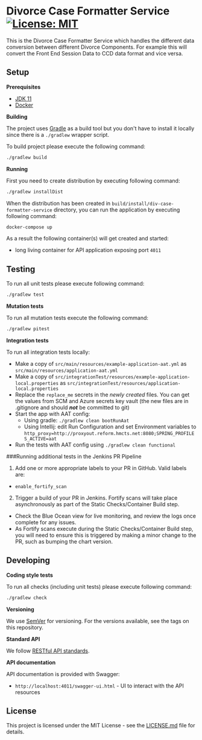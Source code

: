 # Divorce Case Formatter Service [![License: MIT](https://img.shields.io/badge/License-MIT-yellow.svg)](https://opensource.org/licenses/MIT)

This is the Divorce Case Formatter Service which handles the different data conversion between different Divorce Components.
For example this will convert the Front End Session Data to CCD data format and vice versa.

## Setup

**Prerequisites**

- [JDK 11](https://openjdk.java.net)
- [Docker](https://www.docker.com)

**Building**

The project uses [Gradle](https://gradle.org) as a build tool but you don't have to install it locally since there is a
`./gradlew` wrapper script.

To build project please execute the following command:

```bash
./gradlew build
```

**Running**

First you need to create distribution by executing following command:

```bash
./gradlew installDist
```

When the distribution has been created in `build/install/div-case-formatter-service` directory,
you can run the application by executing following command:

```bash
docker-compose up
```

As a result the following container(s) will get created and started:
 - long living container for API application exposing port `4011`

## Testing

To run all unit tests please execute following command:

```bash
./gradlew test
```

**Mutation tests**

To run all mutation tests execute the following command:

```bash
./gradlew pitest
```

**Integration tests**

To run all integration tests locally:

* Make a copy of `src/main/resources/example-application-aat.yml` as `src/main/resources/application-aat.yml`
* Make a copy of `src/integrationTest/resources/example-application-local.properties` as `src/integrationTest/resources/application-local.properties`
* Replace the `replace_me` secrets in the _newly created_ files. You can get the values from SCM and Azure secrets key vault (the new files are in .gitignore and should ***not*** be committed to git)
* Start the app with AAT config:
  * Using gradle: `./gradlew clean bootRunAat`
  * Using Intellij: edit Run Configuration and set Environment variables to `http_proxy=http://proxyout.reform.hmcts.net:8080;SPRING_PROFILES_ACTIVE=aat`
* Run the tests with AAT config using `./gradlew clean functional`

###Running additional tests in the Jenkins PR Pipeline

1. Add one or more appropriate labels to your PR in GitHub. Valid labels are:

- ```enable_fortify_scan```

2. Trigger a build of your PR in Jenkins.  Fortify scans will take place asynchronously as part of the Static Checks/Container Build step.
- Check the Blue Ocean view for live monitoring, and review the logs once complete for any issues.
- As Fortify scans execute during the Static Checks/Container Build step, you will need to ensure this is triggered by making a minor change to the PR, such as bumping the chart version.

## Developing

**Coding style tests**

To run all checks (including unit tests) please execute following command:

```bash
./gradlew check
```
**Versioning**

We use [SemVer](http://semver.org/) for versioning.
For the versions available, see the tags on this repository.

**Standard API**

We follow [RESTful API standards](https://hmcts.github.io/restful-api-standards/).

**API documentation**

API documentation is provided with Swagger:
 - `http://localhost:4011/swagger-ui.html` - UI to interact with the API resources

## License

This project is licensed under the MIT License - see the [LICENSE.md](LICENSE.md) file for details.
